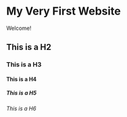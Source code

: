 # My Very First Website

Welcome!

## This is a H2

### This is a H3

#### This is a H4

##### This is a H5

###### This is a H6